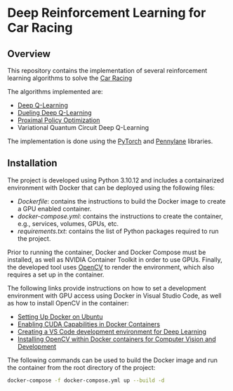 # Deep Reinforcement Learning for Car Racing

## Overview
This repository contains the implementation of several reinforcement learning algorithms to solve the [Car Racing](https://gymnasium.farama.org/environments/box2d/car_racing/)

The algorithms implemented are:
- [Deep Q-Learning](https://arxiv.org/abs/1312.5602)
- [Dueling Deep Q-Learning](https://arxiv.org/abs/1511.06581)
- [Proximal Policy Optimization](https://arxiv.org/abs/1707.06347)
- Variational Quantum Circuit Deep Q-Learning

The implementation is done using the [PyTorch](https://pytorch.org/) and [Pennylane](https://pennylane.ai/) libraries.

## Installation
The project is developed using Python 3.10.12 and includes a containarized environment with Docker that can be deployed using the following files:
- *Dockerfile*: contains the instructions to build the Docker image to create a GPU enabled container.
- *docker-compose.yml*: contains the instructions to create the container, e.g., services, volumes, GPUs, etc.
- *requirements.txt*: contains the list of Python packages required to run the project.

Prior to running the container, Docker and Docker Compose must be installed, as well as NVIDIA Container Toolkit in order to use GPUs. Finally, the developed tool uses [OpenCV](https://opencv.org/) to render the environment, which also requires a set up in the container.

The following links provide instructions on how to set a development environment with GPU access using Docker in Visual Studio Code, as well as how to install OpenCV in the container:
- [Setting Up Docker on Ubuntu](https://medium.com/@albertqueralto/setting-up-docker-on-ubuntu-511fa5b5e897)
- [Enabling CUDA Capabilities in Docker Containers](https://medium.com/@albertqueralto/enabling-cuda-capabilities-in-docker-containers-51a3566ad014)
- [Creating a VS Code development environment for Deep Learning](https://medium.com/@albertqueralto/creating-a-vs-code-development-environment-for-deep-learning-91b74621685e)
- [Installing OpenCV within Docker containers for Computer Vision and Development](https://medium.com/@albertqueralto/installing-opencv-within-docker-containers-for-computer-vision-and-development-a93b46996520)

The following commands can be used to build the Docker image and run the container from the root directory of the project:
```bash
docker-compose -f docker-compose.yml up --build -d
```